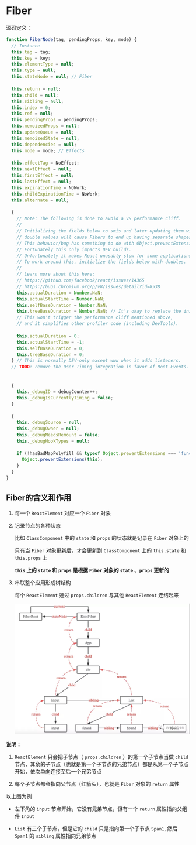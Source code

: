 # Fiber

源码定义：

```js
function FiberNode(tag, pendingProps, key, mode) {
  // Instance
  this.tag = tag;
  this.key = key;
  this.elementType = null;
  this.type = null;
  this.stateNode = null; // Fiber

  this.return = null;
  this.child = null;
  this.sibling = null;
  this.index = 0;
  this.ref = null;
  this.pendingProps = pendingProps;
  this.memoizedProps = null;
  this.updateQueue = null;
  this.memoizedState = null;
  this.dependencies = null;
  this.mode = mode; // Effects

  this.effectTag = NoEffect;
  this.nextEffect = null;
  this.firstEffect = null;
  this.lastEffect = null;
  this.expirationTime = NoWork;
  this.childExpirationTime = NoWork;
  this.alternate = null;

  {
    // Note: The following is done to avoid a v8 performance cliff.
    //
    // Initializing the fields below to smis and later updating them with
    // double values will cause Fibers to end up having separate shapes.
    // This behavior/bug has something to do with Object.preventExtension().
    // Fortunately this only impacts DEV builds.
    // Unfortunately it makes React unusably slow for some applications.
    // To work around this, initialize the fields below with doubles.
    //
    // Learn more about this here:
    // https://github.com/facebook/react/issues/14365
    // https://bugs.chromium.org/p/v8/issues/detail?id=8538
    this.actualDuration = Number.NaN;
    this.actualStartTime = Number.NaN;
    this.selfBaseDuration = Number.NaN;
    this.treeBaseDuration = Number.NaN; // It's okay to replace the initial doubles with smis after initialization.
    // This won't trigger the performance cliff mentioned above,
    // and it simplifies other profiler code (including DevTools).

    this.actualDuration = 0;
    this.actualStartTime = -1;
    this.selfBaseDuration = 0;
    this.treeBaseDuration = 0;
  } // This is normally DEV-only except www when it adds listeners.
  // TODO: remove the User Timing integration in favor of Root Events.


  {
    this._debugID = debugCounter++;
    this._debugIsCurrentlyTiming = false;
  }

  {
    this._debugSource = null;
    this._debugOwner = null;
    this._debugNeedsRemount = false;
    this._debugHookTypes = null;

    if (!hasBadMapPolyfill && typeof Object.preventExtensions === 'function') {
      Object.preventExtensions(this);
    }
  }
}
```

## Fiber的含义和作用

1. 每一个 `ReactElement` 对应一个 `Fiber` 对象

2. 记录节点的各种状态

   比如 `ClassComponent` 中的 `state` 和 `props` 的状态就是记录在 `Fiber` 对象上的

   只有当 `Fiber` 对象更新后，才会更新到 `ClassComponent` 上的 `this.state` 和 `this.props` 上

   **`this` 上的 `state` 和 `props` 是根据 `Fiber` 对象的 `state` 、`props` 更新的**

3. 串联整个应用形成树结构

   每个 `ReactElement` 通过 `props.children` 与其他 `ReactElement` 连结起来

   ![](./images/fiber.jpg)


**说明：**

1. `ReactElement` 只会把子节点（ `props.children` ）的第一个子节点当做 `child` 节点，其余的子节点（也就是第一个子节点的兄弟节点）都是从第一个子节点开始，依次单向连接至后一个兄弟节点

2. 每个子节点都会指向父节点（红箭头），也就是 `Fiber` 对象的 `return` 属性

以上图为例

- 左下角的 `input` 节点开始，它没有兄弟节点，但有一个 `return` 属性指向父组件 `Input`

- `List` 有三个子节点，但是它的 `child` 只是指向第一个子节点 `Span1`, 然后 `Span1` 的 `sibling` 属性指向兄弟节点




